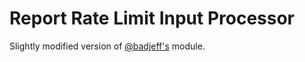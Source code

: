 # Report Rate Limit Input Processor

Slightly modified version of [@badjeff's](https://github.com/badjeff) module.  